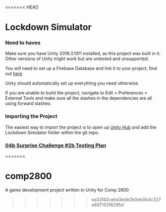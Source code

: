<<<<<<< HEAD
# Lockdown Simulator

### Need to haves

Make sure you have Unity 2019.3.10f1 installed, as this project was built in it. Other versions of Unity might work but are untested and unsupported.

You will need to set up a Firebase Database and link it to your project, find out [here](https://firebase.google.com/docs/unity/setup)

Unity should automatically set up everything you need otherwise.

If you are unable to build the project, navigate to Edit > Preferences > External Tools and make sure all the slashes in the dependencies are all using forward slashes.

### Importing the Project

The easiest way to import the project is to open up [Unity Hub](https://unity3d.com/get-unity/download) and add the Lockdown Simulator folder within the git repo.

### [04b Surprise Challenge #2b Testing Plan](https://docs.google.com/spreadsheets/d/1lLetkIzA8yzKw9L7GCsp-wdI_pL2tzsdSANLbGl0so0/edit?usp=sharing)
=======
# comp2800

A game development project written in Unity for Comp 2800
>>>>>>> ea32f42cebd3ede2b0eb0b4c227e897152f8295d
